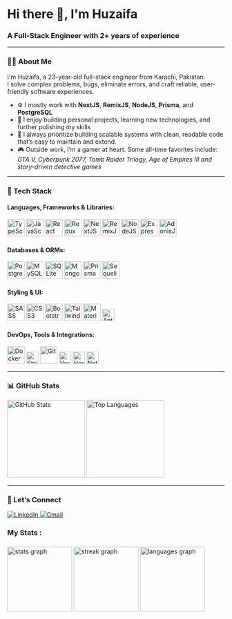 <h1 align="left">Hi there 👋, I'm Huzaifa</h1>
<h3 align="left">A Full-Stack Engineer with 2+ years of experience</h3>

---

### 👨‍💻 About Me

I'm Huzaifa, a 23-year-old full-stack engineer from Karachi, Pakistan.  
I solve complex problems, bugs, eliminate errors, and craft reliable, user-friendly software experiences.

- ⚙️ I mostly work with **NextJS**, **RemixJS**, **NodeJS**, **Prisma**, and **PostgreSQL**
- 🧠 I enjoy building personal projects, learning new technologies, and further polishing my skills
- 🎯 I always prioritize building scalable systems with clean, readable code that’s easy to maintain and extend.
- 🎮 Outside work, I’m a gamer at heart. Some all-time favorites include:  
  _GTA V, Cyberpunk 2077, Tomb Raider Trilogy, Age of Empires III and story-driven detective games_

---

### 🚀 Tech Stack

#### Languages, Frameworks & Libraries:

<p align="left">
  <img src="https://cdn.jsdelivr.net/gh/devicons/devicon/icons/typescript/typescript-original.svg" height="40" alt="TypeScript" />
  <img src="https://cdn.jsdelivr.net/gh/devicons/devicon/icons/javascript/javascript-original.svg" height="40" alt="JavaScript" />
  <img src="https://cdn.jsdelivr.net/gh/devicons/devicon/icons/react/react-original.svg" height="40" alt="React" />
  <img src="https://cdn.jsdelivr.net/gh/devicons/devicon/icons/redux/redux-original.svg" height="40" alt="Redux" />
  <img src="https://cdn.jsdelivr.net/gh/devicons/devicon/icons/nextjs/nextjs-original.svg" height="40" alt="NextJS" />
  <img src="https://cdn.jsdelivr.net/gh/devicons/devicon/icons/remixjs/remixjs-original.svg" height="40" alt="RemixJS" />
  <img src="https://cdn.jsdelivr.net/gh/devicons/devicon/icons/nodejs/nodejs-original.svg" height="40" alt="NodeJS" />
  <img src="https://cdn.jsdelivr.net/gh/devicons/devicon/icons/express/express-original.svg" height="40" alt="Express" />
  <img src="https://cdn.jsdelivr.net/gh/devicons/devicon/icons/adonisjs/adonisjs-original.svg" height="40" alt="AdonisJS" />
</p>

#### Databases & ORMs:

<p align="left">
  <img src="https://cdn.jsdelivr.net/gh/devicons/devicon/icons/postgresql/postgresql-original.svg" height="40" alt="PostgreSQL" />
  <img src="https://cdn.jsdelivr.net/gh/devicons/devicon/icons/mysql/mysql-original.svg" height="40" alt="MySQL" />
  <img src="https://cdn.jsdelivr.net/gh/devicons/devicon/icons/sqlite/sqlite-original.svg" height="40" alt="SQLite" />
  <img src="https://cdn.jsdelivr.net/gh/devicons/devicon/icons/mongodb/mongodb-original.svg" height="40" alt="MongoDB" />
  <img src="https://cdn.jsdelivr.net/gh/devicons/devicon/icons/prisma/prisma-original.svg" height="40" alt="PrismaORM" />
  <img src="https://cdn.jsdelivr.net/gh/devicons/devicon/icons/sequelize/sequelize-original.svg" height="40" alt="SequelizeORM" />
</p>

#### Styling & UI:

<p align="left">
  <img src="https://cdn.jsdelivr.net/gh/devicons/devicon/icons/sass/sass-original.svg" height="40" alt="SASS" />
  <img src="https://cdn.jsdelivr.net/gh/devicons/devicon/icons/css3/css3-original.svg" height="40" alt="CSS3" />
  <img src="https://cdn.jsdelivr.net/gh/devicons/devicon/icons/bootstrap/bootstrap-original.svg" height="40" alt="Bootstrap" />
  <img src="https://cdn.jsdelivr.net/gh/devicons/devicon/icons/tailwindcss/tailwindcss-original-wordmark.svg" height="40" alt="Tailwind CSS" />
  <img src="https://cdn.jsdelivr.net/gh/devicons/devicon/icons/materialui/materialui-original.svg" height="40" alt="Material UI" />
  <img src="https://img.shields.io/badge/AntDesign-0170FE?logo=ant-design&logoColor=white&style=flat" height="28" alt="Ant Design" />
</p>

#### DevOps, Tools & Integrations:

<p align="left">
  <img src="https://cdn.jsdelivr.net/gh/devicons/devicon/icons/docker/docker-original.svg" height="40" alt="Docker" />
  <img src="https://img.shields.io/badge/Stripe-008CDD?logo=stripe&logoColor=white&style=flat" height="28" alt="Stripe" />
  <img src="https://cdn.jsdelivr.net/gh/devicons/devicon/icons/git/git-original.svg" height="40" alt="Git" />
  <img src="https://img.shields.io/badge/Vercel-000?logo=vercel&logoColor=white&style=flat" height="28" alt="Vercel" />
  <img src="https://img.shields.io/badge/Heroku-430098?logo=heroku&logoColor=white&style=flat" height="28" alt="Heroku" />
  <img src="https://img.shields.io/badge/Netlify-00C7B7?logo=netlify&logoColor=white&style=flat" height="28" alt="Netlify" />
</p>

---

### 📊 GitHub Stats

<p align="left">
  <img src="https://github-readme-stats.vercel.app/api?username=Huzaifa-dev&show_icons=true&theme=radical" alt="GitHub Stats" height="180" />
  <img src="https://github-readme-stats.vercel.app/api/top-langs/?username=Huzaifa-dev&layout=compact&theme=radical" alt="Top Languages" height="180" />
</p>

---

### 🤝 Let’s Connect

<p align="left">
  <a href="https://www.linkedin.com/in/huzaifadev/" target="_blank">
    <img src="https://img.shields.io/badge/LinkedIn-0077B5?logo=linkedin&logoColor=white&style=flat" alt="LinkedIn" />
  </a>
  <a href="mailto:huzaifa.iqdev@gmail.com">
    <img src="https://img.shields.io/badge/Gmail-D14836?logo=gmail&logoColor=white&style=flat" alt="Gmail" />
  </a>
</p>


###

<h3 align="left">My Stats :</h3>

###

<div align="left">
  <img src="https://github-readme-stats.vercel.app/api?username=huzidev&hide_title=false&hide_rank=false&show_icons=true&include_all_commits=true&count_private=true&disable_animations=false&theme=dracula&locale=en&hide_border=false&order=1" height="150" alt="stats graph"  />
  <img src="https://streak-stats.demolab.com?user=huzidev&locale=en&mode=daily&theme=dracula&hide_border=false&border_radius=5&order=3" height="150" alt="streak graph"  />
  <img src="https://github-readme-stats.vercel.app/api/top-langs?username=huzidev&locale=en&hide_title=false&layout=compact&card_width=320&langs_count=5&theme=dracula&hide_border=false&order=2" height="150" alt="languages graph"  />
</div>

###
